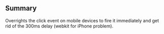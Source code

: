 ## Summary
Overrights the click event on mobile devices to fire it immediately and get rid of the 300ms delay (webkit for iPhone problem).



